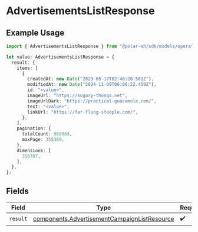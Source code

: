 # AdvertisementsListResponse

## Example Usage

```typescript
import { AdvertisementsListResponse } from "@polar-sh/sdk/models/operations";

let value: AdvertisementsListResponse = {
  result: {
    items: [
      {
        createdAt: new Date("2023-05-17T02:48:20.581Z"),
        modifiedAt: new Date("2024-11-09T06:06:22.459Z"),
        id: "<value>",
        imageUrl: "https://sugary-thongs.net",
        imageUrlDark: "https://practical-guacamole.com/",
        text: "<value>",
        linkUrl: "https://far-flung-steeple.com/",
      },
    ],
    pagination: {
      totalCount: 958983,
      maxPage: 355369,
    },
    dimensions: [
      356707,
    ],
  },
};
```

## Fields

| Field                                                                                                        | Type                                                                                                         | Required                                                                                                     | Description                                                                                                  |
| ------------------------------------------------------------------------------------------------------------ | ------------------------------------------------------------------------------------------------------------ | ------------------------------------------------------------------------------------------------------------ | ------------------------------------------------------------------------------------------------------------ |
| `result`                                                                                                     | [components.AdvertisementCampaignListResource](../../models/components/advertisementcampaignlistresource.md) | :heavy_check_mark:                                                                                           | N/A                                                                                                          |